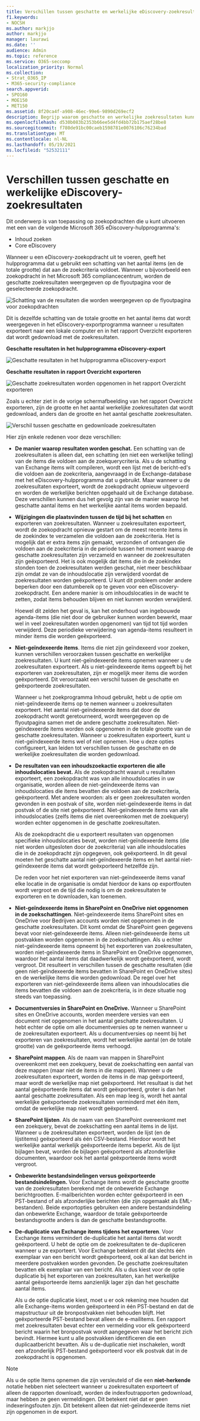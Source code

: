 ```yaml
---
title: Verschillen tussen geschatte en werkelijke eDiscovery-zoekresultaten
f1.keywords:
- NOCSH
ms.author: markjjo
author: markjjo
manager: laurawi
ms.date: ''
audience: Admin
ms.topic: reference
ms.service: O365-seccomp
localization_priority: Normal
ms.collection:
- Strat_O365_IP
- M365-security-compliance
search.appverid:
- SPO160
- MOE150
- MET150
ms.assetid: 8f20ca4f-a908-46ec-99e6-9890d269ecf2
description: Begrijp waarom geschatte en werkelijke zoekresultaten kunnen variëren in zoekopdrachten die worden uitgevoerd met eDiscovery-hulpprogramma's in Office 365.
ms.openlocfilehash: d530b083b2353b66ee5d4fd4bb72b175aef28be8
ms.sourcegitcommit: f780de91bc00caeb1598781e0076106c76234bad
ms.translationtype: MT
ms.contentlocale: nl-NL
ms.lasthandoff: 05/19/2021
ms.locfileid: "52532111"
---
```

# <a name="differences-between-estimated-and-actual-ediscovery-search-results"></a>Verschillen tussen geschatte en werkelijke eDiscovery-zoekresultaten

Dit onderwerp is van toepassing op zoekopdrachten die u kunt uitvoeren met een van de volgende Microsoft 365 eDiscovery-hulpprogramma's: 

- Inhoud zoeken
- Core eDiscovery

Wanneer u een eDiscovery-zoekopdracht uit te voeren, geeft het hulpprogramma dat u gebruikt een schatting van het aantal items (en de totale grootte) dat aan de zoekcriteria voldoet. Wanneer u bijvoorbeeld een zoekopdracht in het Microsoft 365 compliancecentrum, worden de geschatte zoekresultaten weergegeven op de flyoutpagina voor de geselecteerde zoekopdracht.
  
![Schatting van de resultaten die worden weergegeven op de flyoutpagina voor zoekopdrachten](../media/EstimatedSearchResults1.png)
  
Dit is dezelfde schatting van de totale grootte en het aantal items dat wordt weergegeven in het eDiscovery-exportprogramma wanneer u resultaten exporteert naar een lokale computer en in het rapport Overzicht exporteren dat wordt gedownload met de zoekresultaten.
  
**Geschatte resultaten in het hulpprogramma eDiscovery-export**

![Geschatte resultaten in het hulpprogramma eDiscovery-export](../media/d34312a5-0ee6-49aa-9460-7ea0015a6e66.png)
  
**Geschatte resultaten in rapport Overzicht exporteren**

![Geschatte zoekresultaten worden opgenomen in het rapport Overzicht exporteren](../media/44b579da-86c2-4f33-81b5-84d604003eda.png)
  
Zoals u echter ziet in de vorige schermafbeelding van het rapport Overzicht exporteren, zijn de grootte en het aantal werkelijke zoekresultaten dat wordt gedownload, anders dan de grootte en het aantal geschatte zoekresultaten.
  
![Verschil tussen geschatte en gedownloade zoekresultaten](../media/84aef318-230f-430d-9d9e-02f21342d364.png)
  
Hier zijn enkele redenen voor deze verschillen:
  
- **De manier waarop resultaten worden geschat.** Een schatting van de zoekresultaten is alleen dat, een schatting (en niet een werkelijke telling) van de items die voldoen aan de zoekquerycriteria. Als u de schatting van Exchange items wilt compileren, wordt een lijst met de bericht-ed's die voldoen aan de zoekcriteria, aangevraagd in de Exchange-database met het eDiscovery-hulpprogramma dat u gebruikt. Maar wanneer u de zoekresultaten exporteert, wordt de zoekopdracht opnieuw uitgevoerd en worden de werkelijke berichten opgehaald uit de Exchange database. Deze verschillen kunnen dus het gevolg zijn van de manier waarop het geschatte aantal items en het werkelijke aantal items worden bepaald.

- **Wijzigingen die plaatsvinden tussen de tijd bij het schatten** en exporteren van zoekresultaten. Wanneer u zoekresultaten exporteert, wordt de zoekopdracht opnieuw gestart om de meest recente items in de zoekindex te verzamelen die voldoen aan de zoekcriteria. Het is mogelijk dat er extra items zijn gemaakt, verzonden of ontvangen die voldoen aan de zoekcriteria in de periode tussen het moment waarop de geschatte zoekresultaten zijn verzameld en wanneer de zoekresultaten zijn geëxporteerd. Het is ook mogelijk dat items die in de zoekindex stonden toen de zoekresultaten werden geschat, niet meer beschikbaar zijn omdat ze van de inhoudslocatie zijn verwijderd voordat de zoekresultaten worden geëxporteerd. U kunt dit probleem onder andere beperken door een datumbereik op te geven voor een eDiscovery-zoekopdracht. Een andere manier is om inhoudslocaties in de wacht te zetten, zodat items behouden blijven en niet kunnen worden verwijderd. 

   Hoewel dit zelden het geval is, kan het onderhoud van ingebouwde agenda-items (die niet door de gebruiker kunnen worden bewerkt, maar wel in veel zoekresultaten worden opgenomen) van tijd tot tijd worden verwijderd. Deze periodieke verwijdering van agenda-items resulteert in minder items die worden geëxporteerd.

- **Niet-geïndexeerde items**. Items die niet zijn geïndexeerd voor zoeken, kunnen verschillen veroorzaken tussen geschatte en werkelijke zoekresultaten. U kunt niet-geïndexeerde items opnemen wanneer u de zoekresultaten exporteert. Als u niet-geïndexeerde items opgeeft bij het exporteren van zoekresultaten, zijn er mogelijk meer items die worden geëxporteerd. Dit veroorzaakt een verschil tussen de geschatte en geëxporteerde zoekresultaten.

    Wanneer u het zoekprogramma Inhoud gebruikt, hebt u de optie om niet-geïndexeerde items op te nemen wanneer u zoekresultaten exporteert. Het aantal niet-geïndexeerde items dat door de zoekopdracht wordt geretourneerd, wordt weergegeven op de flyoutpagina samen met de andere geschatte zoekresultaten. Niet-geïndexeerde items worden ook opgenomen in de totale grootte van de geschatte zoekresultaten. Wanneer u zoekresultaten exporteert, kunt u niet-geïndexeerde items wel of niet opnemen. Hoe u deze opties configureert, kan leiden tot verschillen tussen de geschatte en de werkelijke zoekresultaten die worden gedownload.

- **De resultaten van een inhoudszoekactie exporteren die alle inhoudslocaties bevat.** Als de zoekopdracht waaruit u resultaten exporteert, een zoekopdracht was van alle inhoudslocaties in uw organisatie, worden alleen de niet-geïndexeerde items van inhoudslocaties die items bevatten die voldoen aan de zoekcriteria, geëxporteerd. Met andere woorden: als er geen zoekresultaten worden gevonden in een postvak of site, worden niet-geïndexeerde items in dat postvak of de site niet geëxporteerd. Niet-geïndexeerde items van alle inhoudslocaties (zelfs items die niet overeenkomen met de zoekquery) worden echter opgenomen in de geschatte zoekresultaten.

    Als de zoekopdracht die u exporteert resultaten van opgenomen specifieke inhoudslocaties bevat, worden niet-geïndexeerde items (die niet worden uitgesloten door de zoekcriteria) van alle inhoudslocaties die in de zoekopdracht zijn opgegeven, ook geëxporteerd. In dit geval moeten het geschatte aantal niet-geïndexeerde items en het aantal niet-geïndexeerde items dat wordt geëxporteerd hetzelfde zijn.

    De reden voor het niet exporteren van niet-geïndexeerde items vanaf elke locatie in de organisatie is omdat hierdoor de kans op exportfouten wordt vergroot en de tijd die nodig is om de zoekresultaten te exporteren en te downloaden, kan toenemen.

- **Niet-geïndexeerde items in SharePoint en OneDrive niet opgenomen in de zoekschattingen**. Niet-geïndexeerde items SharePoint sites en OneDrive voor Bedrijven accounts worden niet opgenomen in de geschatte zoekresultaten. Dit komt omdat de SharePoint geen gegevens bevat voor niet-geïndexeerde items. Alleen niet-geïndexeerde items uit postvakken worden opgenomen in de zoekschattingen. Als u echter niet-geïndexeerde items opneemt bij het exporteren van zoekresultaten, worden niet-geïndexeerde items in SharePoint en OneDrive opgenomen, waardoor het aantal items dat daadwerkelijk wordt geëxporteerd, wordt vergroot. Dit resulteert in verschillen tussen de geschatte resultaten (die geen niet-geïndexeerde items bevatten in SharePoint en OneDrive sites) en de werkelijke items die worden gedownload. De regel over het exporteren van niet-geïndexeerde items alleen van inhoudslocaties die items bevatten die voldoen aan de zoekcriteria, is in deze situatie nog steeds van toepassing.

- **Documentversies in SharePoint en OneDrive.** Wanneer u SharePoint sites en OneDrive accounts, worden meerdere versies van een document niet opgenomen in het aantal geschatte zoekresultaten. U hebt echter de optie om alle documentversies op te nemen wanneer u de zoekresultaten exporteert. Als u documentversies op neemt bij het exporteren van zoekresultaten, wordt het werkelijke aantal (en de totale grootte) van de geëxporteerde items verhoogd.

- **SharePoint mappen**. Als de naam van mappen in SharePoint overeenkomt met een zoekquery, bevat de zoekschatting een aantal van deze mappen (maar niet de items in die mappen). Wanneer u de zoekresultaten exporteert, worden de items in de map geëxporteerd, maar wordt de werkelijke map niet geëxporteerd. Het resultaat is dat het aantal geëxporteerde items dat wordt geëxporteerd, groter is dan het aantal geschatte zoekresultaten. Als een map leeg is, wordt het aantal werkelijke geëxporteerde zoekresultaten verminderd met één item, omdat de werkelijke map niet wordt geëxporteerd.

- **SharePoint lijsten**. Als de naam van een SharePoint overeenkomt met een zoekquery, bevat de zoekschatting een aantal items in de lijst. Wanneer u de zoekresultaten exporteert, worden de lijst (en de lijstitems) geëxporteerd als één CSV-bestand. Hierdoor wordt het werkelijke aantal werkelijk geëxporteerde items beperkt. Als de lijst bijlagen bevat, worden de bijlagen geëxporteerd als afzonderlijke documenten, waardoor ook het aantal geëxporteerde items wordt vergroot.

- **Onbewerkte bestandsindelingen versus geëxporteerde bestandsindelingen.** Voor Exchange items wordt de geschatte grootte van de zoekresultaten berekend met de onbewerkte Exchange berichtgrootten. E-mailberichten worden echter geëxporteerd in een PST-bestand of als afzonderlijke berichten (die zijn opgemaakt als EML-bestanden). Beide exportopties gebruiken een andere bestandsindeling dan onbewerkte Exchange, waardoor de totale geëxporteerde bestandsgrootte anders is dan de geschatte bestandsgrootte.

- **De-duplicatie van Exchange items tijdens het exporteren**. Voor Exchange items vermindert de-duplicatie het aantal items dat wordt geëxporteerd. U hebt de optie om de zoekresultaten te de-dupliceren wanneer u ze exporteert. Voor Exchange betekent dit dat slechts één exemplaar van een bericht wordt geëxporteerd, ook al kan dat bericht in meerdere postvakken worden gevonden. De geschatte zoekresultaten bevatten elk exemplaar van een bericht. Als u dus kiest voor de optie duplicatie bij het exporteren van zoekresultaten, kan het werkelijke aantal geëxporteerde items aanzienlijk lager zijn dan het geschatte aantal items.

    Als u de optie duplicatie kiest, moet u er ook rekening mee houden dat alle Exchange-items worden geëxporteerd in één PST-bestand en dat de mapstructuur uit de bronpostvakken niet behouden blijft. Het geëxporteerde PST-bestand bevat alleen de e-mailitems. Een rapport met zoekresultaten bevat echter een vermelding voor elk geëxporteerd bericht waarin het bronpostvak wordt aangegeven waar het bericht zich bevindt. Hiermee kunt u alle postvakken identificeren die een duplicaatbericht bevatten. Als u de-duplicatie niet inschakelen, wordt een afzonderlijk PST-bestand geëxporteerd voor elk postvak dat in de zoekopdracht is opgenomen.

> [!NOTE]
> Als u de optie Items opnemen die zijn versleuteld of die een **niet-herkende** notatie hebben niet selecteert wanneer u zoekresultaten exporteert of alleen de rapporten downloadt, worden de indexfoutrapporten gedownload, maar hebben ze geen vermeldingen. Dit betekent niet dat er geen indexeringsfouten zijn. Dit betekent alleen dat niet-geïndexeerde items niet zijn opgenomen in de export.
